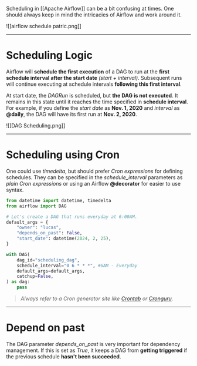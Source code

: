 Scheduling in [[Apache Airflow]] can be a bit confusing at times. One should always keep in mind the intricacies of Airflow and work around it.

![[airflow schedule patric.png]]
___
# Scheduling Logic

Airflow will **schedule the first execution** of a DAG to run at the **first schedule interval after the start date** *(start + interval)*. Subsequent runs will continue executing at schedule intervals **following this first interval**.

At start date, the *DAGRun* is scheduled, but **the DAG is not executed**. It remains in this state until it reaches the time specified in **schedule interval**.  For example, if you define the *start date* as **Nov. 1, 2020** and *interval* as **@daily**, the DAG will have its first run at **Nov. 2, 2020**.

![[DAG Scheduling.png]]
___
# Scheduling using Cron

One could use *timedelta*, but should prefer *Cron expressions* for defining schedules. They can be specified in the *schedule_interval* parameters as *plain Cron expressions* or using an Airflow **@decorator** for easier to use syntax.

```python
from datetime import datetime, timedelta
from airflow import DAG

# Let's create a DAG that runs everyday at 6:00AM.
default_args = {
    "owner": "lucas",
    "depends_on_past": False,
    "start_date": datetime(2024, 2, 25),
}

with DAG(
    dag_id="scheduling_dag",
    schedule_interval="0 6 * * *", #6AM - Everyday
    default_args=default_args,
    catchup=False,
) as dag:
	pass
```

> *Always refer to a Cron generator site like [Crontab](https://crontab.cronhub.io) or [Cronguru](https://crontab.guru).*
___
# Depend on past

The DAG parameter *depends_on_past* is very important for dependency management.
If this is set as *True*, it keeps a DAG from **getting triggered** if the previous schedule **hasn't been succeeded**.